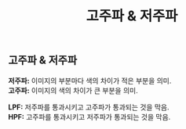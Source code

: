 ﻿---
title: "고주파 & 저주파"
categories: 
  - blogging
last_modified_at: 2020-02-08T13:00:00+09:00
toc: true
---
## **고주파 & 저주파**  
**저주파:** 이미지의 부분마다 색의 차이가 적은 부분을 의미.  
**고주파:** 이미지의 색의 차이가 큰 부분을 의미.  

**LPF:** 저주파를 통과시키고 고주파가 통과되는 것을 막음.  
**HPF:** 고주파를 통과시키고 저주파가 통과되는 것을 막음.  